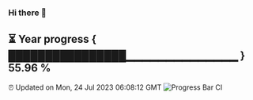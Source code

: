 ### Hi there 👋
⏳ Year progress { ████████████████▁▁▁▁▁▁▁▁▁▁▁▁▁▁ } 55.96 %
---
⏰ Updated on Mon, 24 Jul 2023 06:08:12 GMT
![Progress Bar CI](https://github.com/Moyi321/Moyi321/workflows/Progress%20Bar%20CI/badge.svg)

